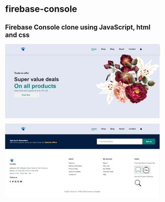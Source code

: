 # firebase-console

## Firebase Console clone using JavaScript, html and css

![logo](https://github.com/kumarprem66/firebase-console/blob/main/Simpleecommerce.jpg)


![logo](https://github.com/kumarprem66/firebase-console/blob/main/Simple-ecommerce_footer.jpg)
